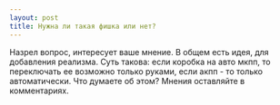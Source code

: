 ```yaml
---
layout: post
title: Нужна ли такая фишка или нет?
---
```


Назрел вопрос, интересует ваше мнение. В общем есть идея, для добавления реализма. Суть такова: если коробка на авто мкпп, то переключать ее возможно только руками, если акпп - то только автоматически. Что думаете об этом? Мнения оставляйте в комментариях.
<table>
<div class="width-responsive">
<div id="vk_poll"></div>
<script type="text/javascript">
VK.Widgets.Poll("vk_poll", {width: 720}, "201837686_09ed2f2848eee54321");
</script>
</div>
</table>